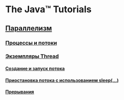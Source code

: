 # The Java™ Tutorials  
  
## [Параллелизм](src/java-tutorials/concurrency/Concurrency.md)  
### [Процессы и потоки](src/java-tutorials/concurrency/ProcessesandThreads.md)  
### [Экземпляры Thread](src/java-tutorials/concurrency/ThreadObjects.md)  
#### [Создание и запуск потока](src/java-tutorials/concurrency/DefiningandStartingaThread.md)  
#### [Приостановка потока с использованием sleep(...)](src/java-tutorials/concurrency/PausingExecutionwithSleep.md)  
#### [Прерывания](src/java-tutorials/concurrency/Interrupts.md)  
   